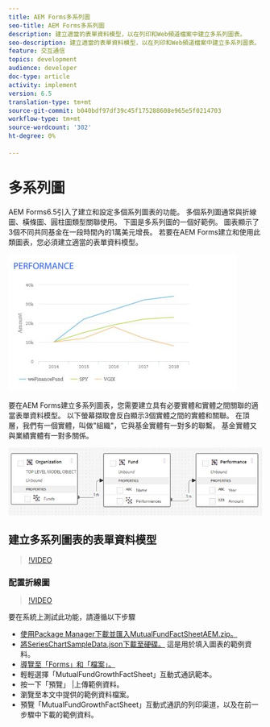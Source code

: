 ```yaml
---
title: AEM Forms多系列圖
seo-title: AEM Forms多系列圖
description: 建立適當的表單資料模型，以在列印和Web頻道檔案中建立多系列圖表。
seo-description: 建立適當的表單資料模型，以在列印和Web頻道檔案中建立多系列圖表。
feature: 交互通信
topics: development
audience: developer
doc-type: article
activity: implement
version: 6.5
translation-type: tm+mt
source-git-commit: b040bdf97df39c45f175288608e965e5f0214703
workflow-type: tm+mt
source-wordcount: '302'
ht-degree: 0%

---
```



# 多系列圖

AEM Forms6.5引入了建立和設定多個系列圖表的功能。 多個系列圖通常與折線圖、橫條圖、圓柱圖類型關聯使用。 下圖是多系列圖的一個好範例。 圖表顯示了3個不同共同基金在一段時間內的1萬美元增長。 若要在AEM Forms建立和使用此類圖表，您必須建立適當的表單資料模型。

![多系列](assets/seriescharts.jfif)

要在AEM Forms建立多系列圖表，您需要建立具有必要實體和實體之間關聯的適當表單資料模型。 以下螢幕擷取會反白顯示3個實體之間的實體和關聯。 在頂層，我們有一個實體，叫做&quot;組織&quot;，它與基金實體有一對多的聯繫。 基金實體又與業績實體有一對多關係。

![formdatamodel](assets/formdatamodel.jfif)


## 建立多系列圖表的表單資料模型

>[!VIDEO](https://video.tv.adobe.com/v/26352/quality=9)


### 配置折線圖

>[!VIDEO](https://video.tv.adobe.com/v/26353?quality=9&learn=on)


要在系統上測試此功能，請遵循以下步驟

* [使用Package Manager下載並匯入MutualFundFactSheetAEM.zip。](assets/mutualfundfactsheet.zip)
* [將SeriesChartSampleData.json下載至硬碟。](assets/serieschartsampledata.json) 這是用於填入圖表的範例資料。
* [導覽至「Forms」和「檔案」。](https://helpx.adobe.com/aem/forms.html/content/dam/formsanddocuments.html)
* 輕輕選擇「MutualFundGrowthFactSheet」互動式通訊範本。
* 按一下「預覽」 |上傳範例資料。
* 瀏覽至本文中提供的範例資料檔案。
* 預覽「MutualFundGrowthFactSheet」互動式通訊的列印渠道，以及在前一步驟中下載的範例資料。

